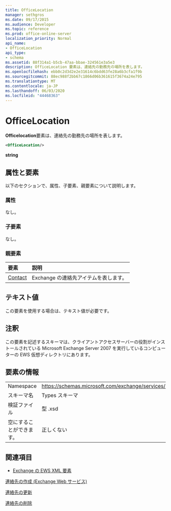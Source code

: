 ```yaml
---
title: OfficeLocation
manager: sethgros
ms.date: 09/17/2015
ms.audience: Developer
ms.topic: reference
ms.prod: office-online-server
localization_priority: Normal
api_name:
- OfficeLocation
api_type:
- schema
ms.assetid: 88f314a1-b5cb-47aa-bbae-324561e3a5e3
description: OfficeLocation 要素は、連絡先の勤務先の場所を表します。
ms.openlocfilehash: ebb0c2d3d2e2e31614c6bdd63fe28a6b3cfa1f9b
ms.sourcegitcommit: 88ec988f2bb67c1866d06b361615f3674a24e795
ms.translationtype: MT
ms.contentlocale: ja-JP
ms.lasthandoff: 06/03/2020
ms.locfileid: "44468363"
---
```

# <a name="officelocation"></a>OfficeLocation

**Officelocation**要素は、連絡先の勤務先の場所を表します。 
  
```xml
<OfficeLocation/>
```

 **string**
## <a name="attributes-and-elements"></a>属性と要素

以下のセクションで、属性、子要素、親要素について説明します。
  
### <a name="attributes"></a>属性

なし。
  
### <a name="child-elements"></a>子要素

なし。
  
### <a name="parent-elements"></a>親要素

|**要素**|**説明**|
|:-----|:-----|
|[Contact](contact.md) <br/> |Exchange の連絡先アイテムを表します。  <br/> |
   
## <a name="text-value"></a>テキスト値

この要素を使用する場合は、テキスト値が必要です。
  
## <a name="remarks"></a>注釈

この要素を記述するスキーマは、クライアントアクセスサーバーの役割がインストールされている Microsoft Exchange Server 2007 を実行しているコンピューターの EWS 仮想ディレクトリにあります。
  
## <a name="element-information"></a>要素の情報

|||
|:-----|:-----|
|Namespace  <br/> |https://schemas.microsoft.com/exchange/services/2006/types  <br/> |
|スキーマ名  <br/> |Types スキーマ  <br/> |
|検証ファイル  <br/> |型 .xsd  <br/> |
|空にすることができます。  <br/> |正しくない  <br/> |
   
## <a name="see-also"></a>関連項目



- [Exchange の EWS XML 要素](ews-xml-elements-in-exchange.md)


[連絡先の作成 (Exchange Web サービス)](https://msdn.microsoft.com/library/4845917e-70d1-481c-bbd7-011ec6571789%28Office.15%29.aspx)
  
[連絡先の更新](https://msdn.microsoft.com/library/9a865953-b94a-4229-b632-2dee433314be%28Office.15%29.aspx)
  
[連絡先の削除](https://msdn.microsoft.com/library/fcc3dc84-cd3e-455e-a1a7-ae6921c9b588%28Office.15%29.aspx)

